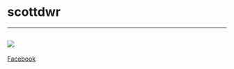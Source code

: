 # scottdwr
---
![](https://www.onepointsync.com/wp-content/uploads/2016/07/computer-303129_1280.png)
---
[Facebook](https://www.facebook.com/scottdwright)
